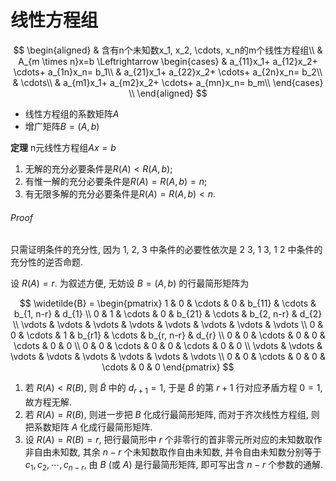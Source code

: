 # 线性方程组

$$
\begin{aligned}
	& 含有n个未知数x_1, x_2, \cdots, x_n的m个线性方程组\\
	& A_{m \times n}x=b \Leftrightarrow
	\begin{cases}
		& a_{11}x_1+ a_{12}x_2+ \cdots+ a_{1n}x_n= b_1\\
		& a_{21}x_1+ a_{22}x_2+ \cdots+ a_{2n}x_n= b_2\\
		& \cdots\\
		& a_{m1}x_1+ a_{m2}x_2+ \cdots+ a_{mn}x_n= b_m\\
	\end{cases} \\
\end{aligned}
$$

- 线性方程组的系数矩阵$A$
- 增广矩阵$B=(A,b)$

**定理** n元线性方程组$Ax=b$

1. 无解的充分必要条件是$R(A)<R(A,b)$;
2. 有惟一解的充分必要条件是$R(A)=R(A,b)=n$;
3. 有无限多解的充分必要条件是$R(A)=R(A,b)<n$.

###### Proof

只需证明条件的充分性, 因为 1, 2, 3 中条件的必要性依次是
2 3, 1 3, 1 2 中条件的充分性的逆否命题.

设 $R(A) = r$. 为叙述方便, 无妨设 $B = (A, b)$ 的行最简形矩阵为

$$
\widetilde{B} =
\begin{pmatrix}
	1 & 0 & \cdots & 0 & b_{11} & \cdots & b_{1, n-r} & d_{1} \\
	0 & 1 & \cdots & 0 & b_{21} & \cdots & b_{2, n-r} & d_{2} \\
	\vdots & \vdots & \vdots & \vdots & \vdots & \vdots & \vdots & \vdots \\
	0 & 0 & \cdots & 1 & b_{r1} & \cdots & b_{r, n-r} & d_{r} \\
	0 & 0 & \cdots & 0 & 0 & \cdots & 0 & 0 \\
	0 & 0 & \cdots & 0 & 0 & \cdots & 0 & 0 \\
	\vdots & \vdots & \vdots & \vdots & \vdots & \vdots & \vdots & \vdots \\
	0 & 0 & \cdots & 0 & 0 & \cdots & 0 & 0
\end{pmatrix}
$$

1. 若 $R(A) < R(B)$,
   则 $\widetilde{B}$ 中的 $d_{r+1} = 1$,
   于是 $\widetilde{B}$ 的第 $r+1$ 行对应矛盾方程 $0 = 1$,
   故方程无解.
2. 若 $R(A) = R(B)$,
   则进一步把 $B$ 化成行最简形矩阵,
   而对于齐次线性方程组,
   则把系数矩阵 $A$ 化成行最简形矩阵.
3. 设 $R(A) = R(B) = r$,
   把行最简形中 $r$ 个非零行的首非零元所对应的未知数取作非自由未知数,
   其余 $n-r$ 个未知数取作自由未知数,
   并令自由未知数分别等于 $c_{1}, c_{2}, \cdots, c_{n-r}$,
   由 $B$ (或 $A$) 是行最简形矩阵, 即可写出含 $n-r$ 个参数的通解.

